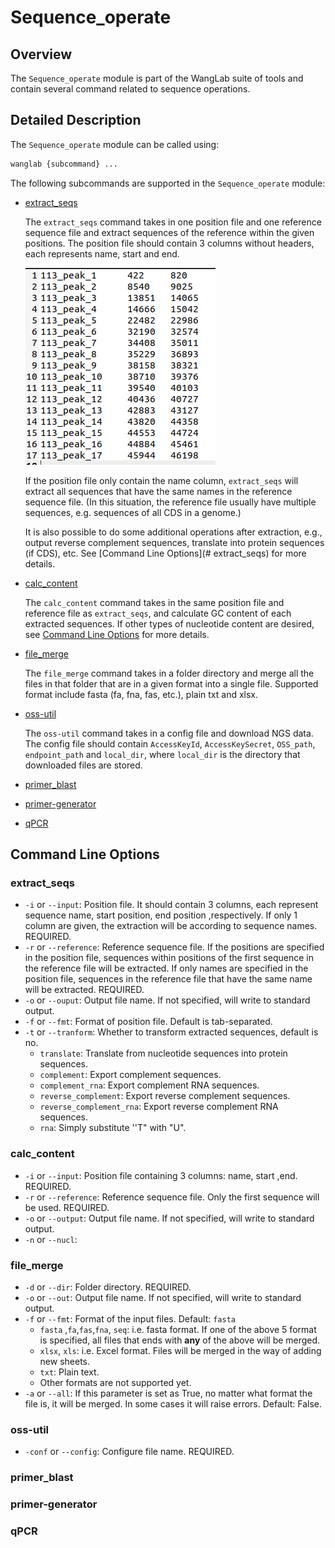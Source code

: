 # Sequence_operate

## Overview

The `Sequence_operate` module is part of the WangLab suite of tools and contain several command related to sequence
operations.

## Detailed Description

The `Sequence_operate` module can be called using:

```bash
wanglab {subcommand} ...
```

The following subcommands are supported in the `Sequence_operate` module:

- [extract_seqs](#extract_seqs)

  The `extract_seqs` command takes in one position file and one reference sequence file and extract sequences of the reference within the given positions. The position file should contain 3 columns without headers, each represents name, start and end.

  ![Extract_seq Position File](./extract_seqs.png)

  If the position file only contain the name column, `extract_seqs` will extract all sequences that have the same names in the reference sequence file. (In this situation, the reference file usually have multiple sequences, e.g. sequences of all CDS in a genome.)

  It is also possible to do some additional operations after extraction, e.g., output reverse complement sequences, translate into protein sequences (if CDS), etc. See [Command Line Options](# extract_seqs) for more details. 

- [calc_content](#calc_content)

  The `calc_content` command takes in the same position file and reference file as `extract_seqs`, and calculate GC content of each extracted sequences. If other types of nucleotide content are desired, see [Command Line Options](#calc_content) for more details.

- [file_merge](#file_merge)

  The `file_merge` command takes in a folder directory and merge all the files in that folder that are in a given format into a single file. Supported format include fasta (fa, fna, fas, etc.), plain txt and xlsx.

- [oss-util](#oss-util)

  The `oss-util` command takes in a config file and download NGS data. The config file should contain `AccessKeyId`, `AccessKeySecret`, `OSS_path`, `endpoint_path` and `local_dir`, where `local_dir` is the directory that downloaded files are stored. 

- [primer_blast](#primer_blast)

- [primer-generator](#primer-generator)

- [qPCR](#qPCR)

## Command Line Options

### extract_seqs

- `-i` or `--input`: Position file. It should contain 3 columns, each represent sequence name, start position, end position ,respectively. If only 1 column are given, the extraction will be according to sequence names. REQUIRED.
- `-r` or `--reference`: Reference sequence file. If the positions are specified in the position file, sequences within positions of the first sequence in the reference file will be extracted. If only names are specified in the position file, sequences in the reference file that have the same name will be extracted. REQUIRED.
- `-o` or `--ouput`: Output file name. If not specified, will write to standard output.
- `-f` or `--fmt`: Format of position file. Default is tab-separated.
- `-t` or `--tranform`: Whether to transform extracted sequences, default is no.
  - `translate`: Translate from nucleotide sequences into protein sequences.
  - `complement`: Export complement sequences.
  - `complement_rna`: Export complement RNA sequences.
  - `reverse_complement`: Export reverse complement sequences.
  - `reverse_complement_rna`: Export reverse complement RNA sequences.
  - `rna`: Simply substitute ''T" with "U".

### calc_content

- `-i` or `--input`: Position file containing 3 columns: name, start ,end. REQUIRED.
- `-r` or `--reference`: Reference sequence file. Only the first sequence will be used. REQUIRED.
- `-o` or `--output`: Output file name. If not specified, will write to standard output.
- `-n` or `--nucl`: 

### file_merge

- `-d` or `--dir`: Folder directory. REQUIRED.
- `-o` or `--out`: Output file name. If not specified, will write to standard output.
- `-f` or `--fmt`: Format of the input files. Default: `fasta`
  - `fasta` ,`fa`,`fas`,`fna`, `seq`: i.e. fasta format. If one of the above 5 format is specified, all files that ends with **any** of the above will be merged.
  - `xlsx`, `xls`: i.e. Excel format. Files will be merged in the way of adding new sheets.
  - `txt`: Plain text.
  - Other formats are not supported yet.
- `-a` or `--all`: If this parameter is set as True, no matter what format the file is, it will be merged. In some cases it will raise errors. Default: False.

### oss-util

- `-conf` or `--config`: Configure file name. REQUIRED.

### primer_blast

### primer-generator

### qPCR
